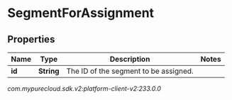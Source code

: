 # SegmentForAssignment


## Properties

| Name | Type | Description | Notes |
| ------------ | ------------- | ------------- | ------------- |
| **id** | **String** | The ID of the segment to be assigned. |  |




_com.mypurecloud.sdk.v2:platform-client-v2:233.0.0_
